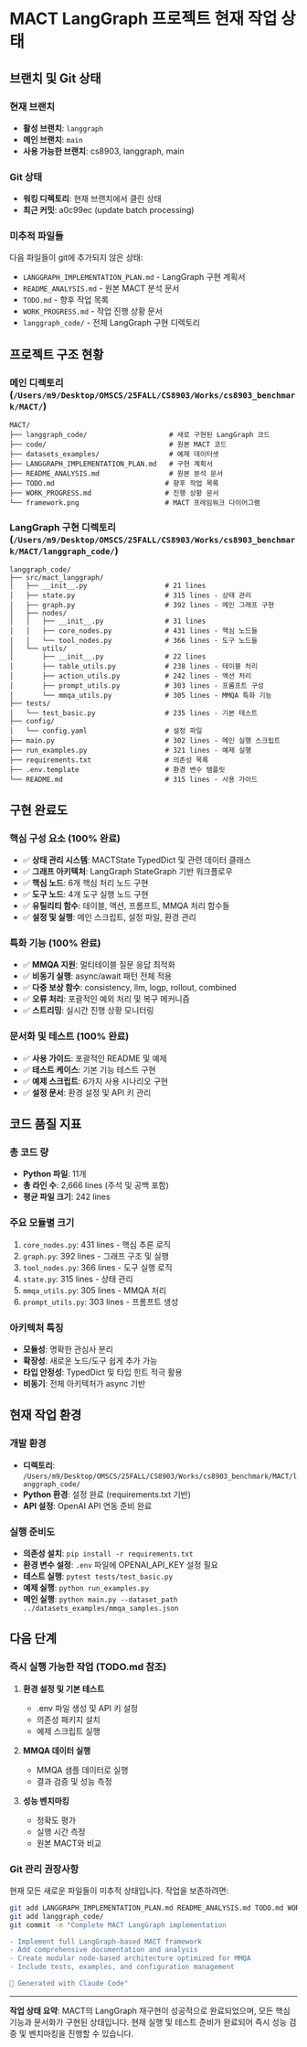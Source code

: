 # MACT LangGraph 프로젝트 현재 작업 상태

## 브랜치 및 Git 상태

### 현재 브랜치
- **활성 브랜치**: `langgraph`
- **메인 브랜치**: `main`
- **사용 가능한 브랜치**: cs8903, langgraph, main

### Git 상태
- **워킹 디렉토리**: 현재 브랜치에서 클린 상태
- **최근 커밋**: a0c99ec (update batch processing)

### 미추적 파일들
다음 파일들이 git에 추가되지 않은 상태:
- `LANGGRAPH_IMPLEMENTATION_PLAN.md` - LangGraph 구현 계획서
- `README_ANALYSIS.md` - 원본 MACT 분석 문서
- `TODO.md` - 향후 작업 목록
- `WORK_PROGRESS.md` - 작업 진행 상황 문서
- `langgraph_code/` - 전체 LangGraph 구현 디렉토리

## 프로젝트 구조 현황

### 메인 디렉토리 (`/Users/m9/Desktop/OMSCS/25FALL/CS8903/Works/cs8903_benchmark/MACT/`)
```
MACT/
├── langgraph_code/                    # 새로 구현된 LangGraph 코드
├── code/                              # 원본 MACT 코드
├── datasets_examples/                 # 예제 데이터셋
├── LANGGRAPH_IMPLEMENTATION_PLAN.md   # 구현 계획서
├── README_ANALYSIS.md                 # 원본 분석 문서
├── TODO.md                           # 향후 작업 목록
├── WORK_PROGRESS.md                  # 진행 상황 문서
└── framework.png                     # MACT 프레임워크 다이어그램
```

### LangGraph 구현 디렉토리 (`/Users/m9/Desktop/OMSCS/25FALL/CS8903/Works/cs8903_benchmark/MACT/langgraph_code/`)
```
langgraph_code/
├── src/mact_langgraph/
│   ├── __init__.py                   # 21 lines
│   ├── state.py                      # 315 lines - 상태 관리
│   ├── graph.py                      # 392 lines - 메인 그래프 구현
│   ├── nodes/
│   │   ├── __init__.py               # 31 lines
│   │   ├── core_nodes.py             # 431 lines - 핵심 노드들
│   │   └── tool_nodes.py             # 366 lines - 도구 노드들
│   └── utils/
│       ├── __init__.py               # 22 lines
│       ├── table_utils.py            # 238 lines - 테이블 처리
│       ├── action_utils.py           # 242 lines - 액션 처리
│       ├── prompt_utils.py           # 303 lines - 프롬프트 구성
│       └── mmqa_utils.py             # 305 lines - MMQA 특화 기능
├── tests/
│   └── test_basic.py                 # 235 lines - 기본 테스트
├── config/
│   └── config.yaml                   # 설정 파일
├── main.py                           # 302 lines - 메인 실행 스크립트
├── run_examples.py                   # 321 lines - 예제 실행
├── requirements.txt                  # 의존성 목록
├── .env.template                     # 환경 변수 템플릿
└── README.md                         # 315 lines - 사용 가이드
```

## 구현 완료도

### 핵심 구성 요소 (100% 완료)
- ✅ **상태 관리 시스템**: MACTState TypedDict 및 관련 데이터 클래스
- ✅ **그래프 아키텍처**: LangGraph StateGraph 기반 워크플로우
- ✅ **핵심 노드**: 6개 핵심 처리 노드 구현
- ✅ **도구 노드**: 4개 도구 실행 노드 구현
- ✅ **유틸리티 함수**: 테이블, 액션, 프롬프트, MMQA 처리 함수들
- ✅ **설정 및 실행**: 메인 스크립트, 설정 파일, 환경 관리

### 특화 기능 (100% 완료)
- ✅ **MMQA 지원**: 멀티테이블 질문 응답 최적화
- ✅ **비동기 실행**: async/await 패턴 전체 적용
- ✅ **다중 보상 함수**: consistency, llm, logp, rollout, combined
- ✅ **오류 처리**: 포괄적인 예외 처리 및 복구 메커니즘
- ✅ **스트리밍**: 실시간 진행 상황 모니터링

### 문서화 및 테스트 (100% 완료)
- ✅ **사용 가이드**: 포괄적인 README 및 예제
- ✅ **테스트 케이스**: 기본 기능 테스트 구현
- ✅ **예제 스크립트**: 6가지 사용 시나리오 구현
- ✅ **설정 문서**: 환경 설정 및 API 키 관리

## 코드 품질 지표

### 총 코드 량
- **Python 파일**: 11개
- **총 라인 수**: 2,666 lines (주석 및 공백 포함)
- **평균 파일 크기**: 242 lines

### 주요 모듈별 크기
1. `core_nodes.py`: 431 lines - 핵심 추론 로직
2. `graph.py`: 392 lines - 그래프 구조 및 실행
3. `tool_nodes.py`: 366 lines - 도구 실행 로직
4. `state.py`: 315 lines - 상태 관리
5. `mmqa_utils.py`: 305 lines - MMQA 처리
6. `prompt_utils.py`: 303 lines - 프롬프트 생성

### 아키텍처 특징
- **모듈성**: 명확한 관심사 분리
- **확장성**: 새로운 노드/도구 쉽게 추가 가능
- **타입 안정성**: TypedDict 및 타입 힌트 적극 활용
- **비동기**: 전체 아키텍처가 async 기반

## 현재 작업 환경

### 개발 환경
- **디렉토리**: `/Users/m9/Desktop/OMSCS/25FALL/CS8903/Works/cs8903_benchmark/MACT/langgraph_code/`
- **Python 환경**: 설정 완료 (requirements.txt 기반)
- **API 설정**: OpenAI API 연동 준비 완료

### 실행 준비도
- **의존성 설치**: `pip install -r requirements.txt`
- **환경 변수 설정**: `.env` 파일에 OPENAI_API_KEY 설정 필요
- **테스트 실행**: `pytest tests/test_basic.py`
- **예제 실행**: `python run_examples.py`
- **메인 실행**: `python main.py --dataset_path ../datasets_examples/mmqa_samples.json`

## 다음 단계

### 즉시 실행 가능한 작업 (TODO.md 참조)
1. **환경 설정 및 기본 테스트**
   - .env 파일 생성 및 API 키 설정
   - 의존성 패키지 설치
   - 예제 스크립트 실행

2. **MMQA 데이터 실행**
   - MMQA 샘플 데이터로 실행
   - 결과 검증 및 성능 측정

3. **성능 벤치마킹**
   - 정확도 평가
   - 실행 시간 측정
   - 원본 MACT와 비교

### Git 관리 권장사항
현재 모든 새로운 파일들이 미추적 상태입니다. 작업을 보존하려면:

```bash
git add LANGGRAPH_IMPLEMENTATION_PLAN.md README_ANALYSIS.md TODO.md WORK_PROGRESS.md
git add langgraph_code/
git commit -m "Complete MACT LangGraph implementation

- Implement full LangGraph-based MACT framework
- Add comprehensive documentation and analysis
- Create modular node-based architecture optimized for MMQA
- Include tests, examples, and configuration management

🤖 Generated with Claude Code"
```

---

**작업 상태 요약**: MACT의 LangGraph 재구현이 성공적으로 완료되었으며, 모든 핵심 기능과 문서화가 구현된 상태입니다. 현재 실행 및 테스트 준비가 완료되어 즉시 성능 검증 및 벤치마킹을 진행할 수 있습니다.